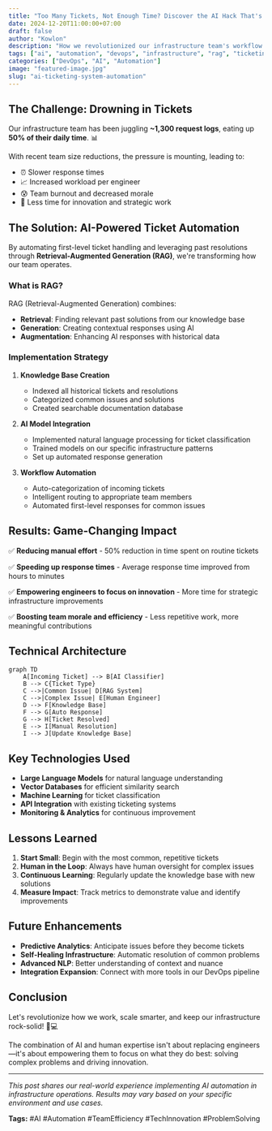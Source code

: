 ```yaml
---
title: "Too Many Tickets, Not Enough Time? Discover the AI Hack That's Saving Our Sanity!"
date: 2024-12-20T11:00:00+07:00
draft: false
author: "Kowlon"
description: "How we revolutionized our infrastructure team's workflow by automating first-level ticket handling with AI and RAG technology, reducing manual effort by 50%."
tags: ["ai", "automation", "devops", "infrastructure", "rag", "ticketing-system"]
categories: ["DevOps", "AI", "Automation"]
image: "featured-image.jpg"
slug: "ai-ticketing-system-automation"
---
```


## The Challenge: Drowning in Tickets

Our infrastructure team has been juggling **~1,300 request logs**, eating up **50% of their daily time**. 📊

With recent team size reductions, the pressure is mounting, leading to:
- ⏰ Slower response times
- 📈 Increased workload per engineer
- 😰 Team burnout and decreased morale
- 🔄 Less time for innovation and strategic work

## The Solution: AI-Powered Ticket Automation

By automating first-level ticket handling and leveraging past resolutions through **Retrieval-Augmented Generation (RAG)**, we're transforming how our team operates.

### What is RAG?

RAG (Retrieval-Augmented Generation) combines:
- **Retrieval**: Finding relevant past solutions from our knowledge base
- **Generation**: Creating contextual responses using AI
- **Augmentation**: Enhancing AI responses with historical data

### Implementation Strategy

1. **Knowledge Base Creation**
   - Indexed all historical tickets and resolutions
   - Categorized common issues and solutions
   - Created searchable documentation database

2. **AI Model Integration**
   - Implemented natural language processing for ticket classification
   - Trained models on our specific infrastructure patterns
   - Set up automated response generation

3. **Workflow Automation**
   - Auto-categorization of incoming tickets
   - Intelligent routing to appropriate team members
   - Automated first-level responses for common issues

## Results: Game-Changing Impact

✅ **Reducing manual effort** - 50% reduction in time spent on routine tickets

✅ **Speeding up response times** - Average response time improved from hours to minutes

✅ **Empowering engineers to focus on innovation** - More time for strategic infrastructure improvements

✅ **Boosting team morale and efficiency** - Less repetitive work, more meaningful contributions

## Technical Architecture

```mermaid
graph TD
    A[Incoming Ticket] --> B[AI Classifier]
    B --> C{Ticket Type}
    C -->|Common Issue| D[RAG System]
    C -->|Complex Issue| E[Human Engineer]
    D --> F[Knowledge Base]
    F --> G[Auto Response]
    G --> H[Ticket Resolved]
    E --> I[Manual Resolution]
    I --> J[Update Knowledge Base]
```

## Key Technologies Used

- **Large Language Models** for natural language understanding
- **Vector Databases** for efficient similarity search
- **Machine Learning** for ticket classification
- **API Integration** with existing ticketing systems
- **Monitoring & Analytics** for continuous improvement

## Lessons Learned

1. **Start Small**: Begin with the most common, repetitive tickets
2. **Human in the Loop**: Always have human oversight for complex issues
3. **Continuous Learning**: Regularly update the knowledge base with new solutions
4. **Measure Impact**: Track metrics to demonstrate value and identify improvements

## Future Enhancements

- **Predictive Analytics**: Anticipate issues before they become tickets
- **Self-Healing Infrastructure**: Automatic resolution of common problems
- **Advanced NLP**: Better understanding of context and nuance
- **Integration Expansion**: Connect with more tools in our DevOps pipeline

## Conclusion

Let's revolutionize how we work, scale smarter, and keep our infrastructure rock-solid! 💪💻

The combination of AI and human expertise isn't about replacing engineers—it's about empowering them to focus on what they do best: solving complex problems and driving innovation.

---

*This post shares our real-world experience implementing AI automation in infrastructure operations. Results may vary based on your specific environment and use cases.*

**Tags:** #AI #Automation #TeamEfficiency #TechInnovation #ProblemSolving